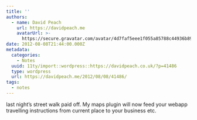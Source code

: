 ```yaml
---
title: ''
authors:
  - name: David Peach
    url: https://davidpeach.me
    avatarUrl: >-
      https://secure.gravatar.com/avatar/4d7faf5eee1f055a85788c44936b8995eaab6dfb004e7854ec747ccb272e91ee?s=96&d=mm&r=g
date: 2012-08-08T21:44:00.000Z
metadata:
  categories:
    - Notes
  uuid: 11ty/import::wordpress::https://davidpeach.co.uk/?p=41486
  type: wordpress
  url: https://davidpeach.me/2012/08/08/41486/
tags:
  - notes
---
```

last night’s street walk paid off. My maps plugin will now feed your webapp travelling instructions from current place to your business etc.